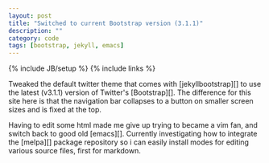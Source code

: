 ```yaml
---
layout: post
title: "Switched to current Bootstrap version (3.1.1)"
description: ""
category: code
tags: [bootstrap, jekyll, emacs]
---
```

{% include JB/setup %}
{% include links %}

Tweaked the default twitter theme that comes with [jekyllbootstrap][]
to use the latest (v3.1.1) version of Twitter's [Bootstrap][].  The
difference for this site here is that the navigation bar collapses to
a button on smaller screen sizes and is fixed at the top.

Having to edit some html made me give up trying to became a vim fan,
and switch back to good old [emacs][].  Currently investigating how to
integrate the [melpa][] package repository so i can easily install
modes for editing various source files, first for markdown.